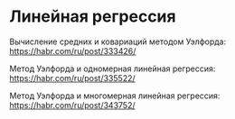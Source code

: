 # Линейная регрессия

Вычисление средних и ковариаций методом Уэлфорда: https://habr.com/ru/post/333426/

Метод Уэлфорда и одномерная линейная регрессия: https://habr.com/ru/post/335522/

Метод Уэлфорда и многомерная линейная регрессия: https://habr.com/ru/post/343752/
